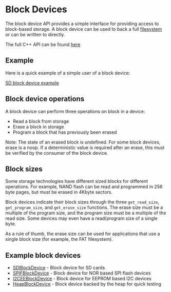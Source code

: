 # Block Devices

The block device API provides a simple interface for providing access to block-based storage. A block device can be used to back a full [filesystem](filesystem.md) or can be written to
directly.

The full C++ API can be found [here](https://github.com/ARMmbed/mbed-os/blob/master/features/filesystem/bd/BlockDevice.h)

## Example

Here is a quick example of a simple user of a block device:

[SD block device example](https://github.com/ARMmbed/sd-driver/blob/master/README.md)

## Block device operations

A block device can perform three operations on block in a device:

- Read a block from storage
- Erase a block in storage
- Program a block that has previously been erased

Note: The state of an erased block is undefined. For some block devices, erase is a noop. If a deterministic value is required after an erase, this must be verified by the consumer of the block device.

## Block sizes

Some storage technologies have different sized blocks for different operations. For example, NAND flash can be read and programmed in 256 byte pages, but must be erased in 4Kbyte sectors.

Block devices indicate their block sizes through the three `get_read_size`, `get_program_size`, and `get_erase_size` functions. The erase size must be a multiple of the program size, and the program size must be a multiple of the read size. Some devices may even have a read/program size of a single byte.

As a rule of thumb, the erase size can be used for applications that use a single block size (for example, the FAT filesystem).

## Example block devices

- [SDBlockDevice](https://github.com/armmbed/sd-driver) - Block device for SD cards
- [SPIFBlockDevice](https://github.com/armmbed/spiflash-driver) - Block device for NOR based SPI flash devices
- [I2CEEBlockDevice](https://github.com/armmbed/i2ceeprom-driver) - Block device for EEPROM based I2C devices
- [HeapBlockDevice](https://github.com/ARMmbed/mbed-os/blob/master/features/filesystem/bd/HeapBlockDevice.h) - Block device backed by the heap for quick testing

